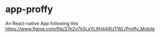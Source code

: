 # app-proffy

An React-native App following this https://www.figma.com/file/27n2v7k5LxYL9H44jRJTWL/Proffy_Mobile

